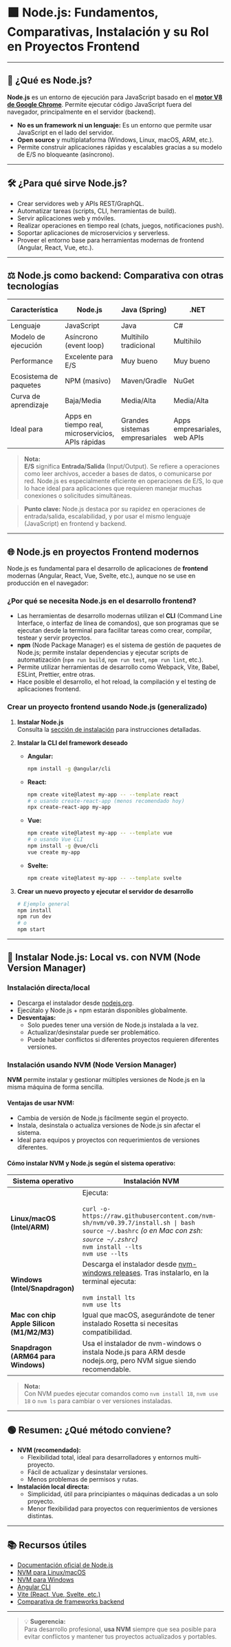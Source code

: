 # 🟩 Node.js: Fundamentos, Comparativas, Instalación y su Rol en Proyectos Frontend

---

## 🚀 ¿Qué es Node.js?

**Node.js** es un entorno de ejecución para JavaScript basado en el [**motor V8 de Google Chrome**](./motor-v8.md). Permite ejecutar código JavaScript fuera del navegador, principalmente en el servidor (backend).

- **No es un framework ni un lenguaje:** Es un entorno que permite usar JavaScript en el lado del servidor.
- **Open source** y multiplataforma (Windows, Linux, macOS, ARM, etc.).
- Permite construir aplicaciones rápidas y escalables gracias a su modelo de E/S no bloqueante (asíncrono).

---

## 🛠️ ¿Para qué sirve Node.js?

- Crear servidores web y APIs REST/GraphQL.
- Automatizar tareas (scripts, CLI, herramientas de build).
- Servir aplicaciones web y móviles.
- Realizar operaciones en tiempo real (chats, juegos, notificaciones push).
- Soportar aplicaciones de microservicios y serverless.
- Proveer el entorno base para herramientas modernas de frontend (Angular, React, Vue, etc.).

---

## ⚖️ Node.js como backend: Comparativa con otras tecnologías

| Característica           | Node.js           | Java (Spring)       | .NET              | Python (Django/Flask) |
|-------------------------|-------------------|---------------------|-------------------|-----------------------|
| Lenguaje                | JavaScript        | Java                | C#                | Python                |
| Modelo de ejecución     | Asíncrono (event loop) | Multihilo tradicional | Multihilo         | Multihilo             |
| Performance             | Excelente para E/S | Muy bueno           | Muy bueno         | Bueno                 |
| Ecosistema de paquetes  | NPM (masivo)      | Maven/Gradle        | NuGet             | PyPI                  |
| Curva de aprendizaje    | Baja/Media        | Media/Alta          | Media/Alta        | Baja/Media            |
| Ideal para              | Apps en tiempo real, microservicios, APIs rápidas | Grandes sistemas empresariales | Apps empresariales, web APIs | Prototipos, scripts, ciencia de datos |

> **Nota:**  
> **E/S** significa **Entrada/Salida** (Input/Output). Se refiere a operaciones como leer archivos, acceder a bases de datos, o comunicarse por red. Node.js es especialmente eficiente en operaciones de E/S, lo que lo hace ideal para aplicaciones que requieren manejar muchas conexiones o solicitudes simultáneas.

> **Punto clave:** Node.js destaca por su rapidez en operaciones de entrada/salida, escalabilidad, y por usar el mismo lenguaje (JavaScript) en frontend y backend.

---

## 🌐 Node.js en proyectos Frontend modernos

Node.js es fundamental para el desarrollo de aplicaciones de **frontend** modernas (Angular, React, Vue, Svelte, etc.), aunque no se use en producción en el navegador:

### ¿Por qué se necesita Node.js en el desarrollo frontend?

- Las herramientas de desarrollo modernas utilizan el **CLI** (Command Line Interface, o interfaz de línea de comandos), que son programas que se ejecutan desde la terminal para facilitar tareas como crear, compilar, testear y servir proyectos.
- **npm** (Node Package Manager) es el sistema de gestión de paquetes de Node.js; permite instalar dependencias y ejecutar scripts de automatización (`npm run build`, `npm run test`, `npm run lint`, etc.).
- Permite utilizar herramientas de desarrollo como Webpack, Vite, Babel, ESLint, Prettier, entre otras.
- Hace posible el desarrollo, el hot reload, la compilación y el testing de aplicaciones frontend.

### Crear un proyecto frontend usando Node.js (generalizado)

1. **Instalar Node.js**  
   Consulta la [sección de instalación](#instalar-nodejs-local-vs-con-nvm-node-version-manager) para instrucciones detalladas.

2. **Instalar la CLI del framework deseado**  
   - **Angular:**  
     ```bash
     npm install -g @angular/cli
     ```
   - **React:**  
     ```bash
     npm create vite@latest my-app -- --template react
     # o usando create-react-app (menos recomendado hoy)
     npx create-react-app my-app
     ```
   - **Vue:**  
     ```bash
     npm create vite@latest my-app -- --template vue
     # o usando Vue CLI
     npm install -g @vue/cli
     vue create my-app
     ```
   - **Svelte:**  
     ```bash
     npm create vite@latest my-app -- --template svelte
     ```

3. **Crear un nuevo proyecto y ejecutar el servidor de desarrollo**  
   ```bash
   # Ejemplo general
   npm install
   npm run dev
   # o
   npm start
   ```

---

## 💾 Instalar Node.js: Local vs. con NVM (Node Version Manager)

### Instalación directa/local

- Descarga el instalador desde [nodejs.org](https://nodejs.org/).
- Ejecútalo y Node.js + npm estarán disponibles globalmente.
- **Desventajas:**  
  - Solo puedes tener una versión de Node.js instalada a la vez.
  - Actualizar/desinstalar puede ser problemático.
  - Puede haber conflictos si diferentes proyectos requieren diferentes versiones.

### Instalación usando NVM (Node Version Manager)

**NVM** permite instalar y gestionar múltiples versiones de Node.js en la misma máquina de forma sencilla.

#### Ventajas de usar NVM:
- Cambia de versión de Node.js fácilmente según el proyecto.
- Instala, desinstala o actualiza versiones de Node.js sin afectar el sistema.
- Ideal para equipos y proyectos con requerimientos de versiones diferentes.

#### Cómo instalar NVM y Node.js según el sistema operativo:

| Sistema operativo         | Instalación NVM                                                                                      |
|--------------------------|------------------------------------------------------------------------------------------------------|
| **Linux/macOS (Intel/ARM)** | Ejecuta:<br><br>`curl -o- https://raw.githubusercontent.com/nvm-sh/nvm/v0.39.7/install.sh \| bash`<br>`source ~/.bashrc` <em>(o en Mac con zsh: `source ~/.zshrc`)</em><br>`nvm install --lts`<br>`nvm use --lts` |
| **Windows (Intel/Snapdragon)** | Descarga el instalador desde [nvm-windows releases](https://github.com/coreybutler/nvm-windows/releases). Tras instalarlo, en la terminal ejecuta:<br><br>`nvm install lts`<br>`nvm use lts` |
| **Mac con chip Apple Silicon (M1/M2/M3)** | Igual que macOS, asegurándote de tener instalado Rosetta si necesitas compatibilidad.                                           |
| **Snapdragon (ARM64 para Windows)** | Usa el instalador de nvm-windows o instala Node.js para ARM desde nodejs.org, pero NVM sigue siendo recomendable.                 |

> **Nota:**  
> Con NVM puedes ejecutar comandos como `nvm install 18`, `nvm use 18` o `nvm ls` para cambiar o ver versiones instaladas.

---

## 🟢 Resumen: ¿Qué método conviene?

- **NVM (recomendado):**  
  - Flexibilidad total, ideal para desarrolladores y entornos multi-proyecto.
  - Fácil de actualizar y desinstalar versiones.
  - Menos problemas de permisos y rutas.
- **Instalación local directa:**  
  - Simplicidad, útil para principiantes o máquinas dedicadas a un solo proyecto.
  - Menor flexibilidad para proyectos con requerimientos de versiones distintas.

---

## 📚 Recursos útiles

- [Documentación oficial de Node.js](https://nodejs.org/)
- [NVM para Linux/macOS](https://github.com/nvm-sh/nvm)
- [NVM para Windows](https://github.com/coreybutler/nvm-windows)
- [Angular CLI](https://angular.io/cli)
- [Vite (React, Vue, Svelte, etc.)](https://vitejs.dev/)
- [Comparativa de frameworks backend](https://www.geeksforgeeks.org/top-10-backend-frameworks-for-web-development-in-2024/)

---

> 💡 **Sugerencia:**  
> Para desarrollo profesional, **usa NVM** siempre que sea posible para evitar conflictos y mantener tus proyectos actualizados y portables.
